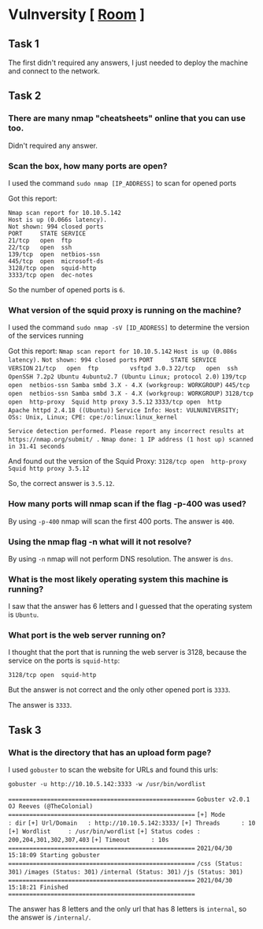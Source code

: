 # Vulnversity [ [Room](https://tryhackme.com/room/vulnversity) ]

## Task 1

The first didn't required any answers, I just needed to deploy the machine and
connect to the network.

## Task 2

### There are many nmap "cheatsheets" online that you can use too.

Didn't required any answer.

### Scan the box, how many ports are open?

I used the command `sudo nmap [IP_ADDRESS]` to scan for opened ports

Got this report:
```
Nmap scan report for 10.10.5.142
Host is up (0.066s latency).
Not shown: 994 closed ports
PORT     STATE SERVICE
21/tcp   open  ftp
22/tcp   open  ssh
139/tcp  open  netbios-ssn
445/tcp  open  microsoft-ds
3128/tcp open  squid-http
3333/tcp open  dec-notes
```

So the number of opened ports is `6`.

### What version of the squid proxy is running on the machine?

I used the command `sudo nmap -sV [ID_ADDRESS]` to determine the version of the
services running

Got this report:
`Nmap scan report for 10.10.5.142`
`Host is up (0.086s latency).`
`Not shown: 994 closed ports`
`PORT     STATE SERVICE     VERSION`
`21/tcp   open  ftp         vsftpd 3.0.3`
`22/tcp   open  ssh         OpenSSH 7.2p2 Ubuntu 4ubuntu2.7 (Ubuntu Linux; protocol 2.0)`
`139/tcp  open  netbios-ssn Samba smbd 3.X - 4.X (workgroup: WORKGROUP)`
`445/tcp  open  netbios-ssn Samba smbd 3.X - 4.X (workgroup: WORKGROUP)`
`3128/tcp open  http-proxy  Squid http proxy 3.5.12`
`3333/tcp open  http        Apache httpd 2.4.18 ((Ubuntu))`
`Service Info: Host: VULNUNIVERSITY; OSs: Unix, Linux; CPE: cpe:/o:linux:linux_kernel`

`Service detection performed. Please report any incorrect results at https://nmap.org/submit/ .`
`Nmap done: 1 IP address (1 host up) scanned in 31.41 seconds`

And found out the version of the Squid Proxy:
`3128/tcp open  http-proxy  Squid http proxy 3.5.12`

So, the correct answer is `3.5.12`.

### How many ports will nmap scan if the flag -p-400 was used?

By using `-p-400` nmap will scan the first 400 ports. The answer is `400`.

### Using the nmap flag -n what will it not resolve?

By using `-n` nmap will not perform DNS resolution. The answer is `dns`.

### What is the most likely operating system this machine is running?

I saw that the answer has 6 letters and I guessed that the operating system is
`Ubuntu`.

### What port is the web server running on?

I thought that the port that is running the web server is 3128, because the service
on the ports is `squid-http`:

`3128/tcp open  squid-http`

But the answer is not correct and the only other opened port is `3333`.

The answer is `3333`.

## Task 3

### What is the directory that has an upload form page?

I used `gobuster` to scan the website for URLs and found this urls:

`gobuster -u http://10.10.5.142:3333 -w /usr/bin/wordlist`

`=====================================================`
`Gobuster v2.0.1              OJ Reeves (@TheColonial)`
`=====================================================`
`[+] Mode         : dir`
`[+] Url/Domain   : http://10.10.5.142:3333/`
`[+] Threads      : 10`
`[+] Wordlist     : /usr/bin/wordlist`
`[+] Status codes : 200,204,301,302,307,403`
`[+] Timeout      : 10s`
`=====================================================`
`2021/04/30 15:18:09 Starting gobuster`
`=====================================================`
`/css (Status: 301)`
`/images (Status: 301)`
`/internal (Status: 301)`
`/js (Status: 301)`
`=====================================================`
`2021/04/30 15:18:21 Finished`
`=====================================================`

The answer has 8 letters and the only url that has 8 letters is `internal`, so the answer is `/internal/`.  
